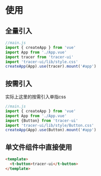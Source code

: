<!--
 * @Author: yuguangzhou
 * @Date: 2022-01-26 14:02:55
 * @LastEditTime: 2022-01-30 09:54:55
 * @LastEditors: yuguangzhou
 * @Description: 
-->
<script setup>
import {onMounted} from 'vue'
import Prism from 'prismjs';
import '@/assets/styles/prism.css';
onMounted(()=>{
    Prism.highlightAll()
})
</script>

# 使用


## 全量引入

```js
//main.js
import { createApp } from 'vue'
import App from './App.vue'
import tracer from 'tracer-ui'
import 'tracer-ui/lib/style.css'
createApp(App).use(tracer).mount('#app')
```

## 按需引入
实际上这里的按需引入单指css
```js
//main.js
import { createApp } from 'vue'
import App from './App.vue'
import {Button} from 'tracer-ui'
import 'tracer-ui/lib/style/Button.css'
createApp(App).use(Button).mount('#app')
```

## 单文件组件中直接使用


```html
<template>
  <t-button>tracer-ui</t-button>
</template> 
```